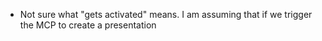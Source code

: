 * Not sure what "gets activated" means. I am assuming that if we trigger the MCP to create a presentation